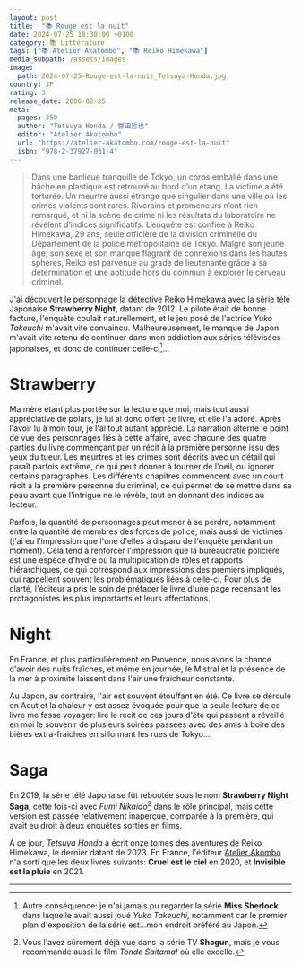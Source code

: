 ```yaml
---
layout: post
title:  "📚 Rouge est la nuit"
date: 2024-07-25 18:30:00 +0100
category: 📚 Littérature
tags: ["📚 Atelier Akatombo", "📚 Reiko Himekawa"]
media_subpath: /assets/images
image:
  path: 2024-07-25-Rouge-est-la-nuit_Tetsuya-Honda.jpg
country: JP
rating: 3
release_date: 2006-02-25
meta:
  pages: 350
  author: "Tetsuya Honda / 誉田哲也"
  editor: "Atelier Akatombo"
  url: "https://atelier-akatombo.com/rouge-est-la-nuit"
  isbn: "978-2-37927-031-4"
---
```


>Dans une banlieue tranquille de Tokyo, un corps emballé dans une bâche en plastique est retrouvé au bord d’un étang. La victime a été torturée. Un meurtre aussi étrange que singulier dans une ville où les crimes violents sont rares. Riverains et promeneurs n’ont rien remarqué, et ni la scène de crime ni les résultats du laboratoire ne révèlent d’indices significatifs. L’enquête est confiée à Reiko Himekawa, 29 ans, seule officière de la division criminelle du Département de la police métropolitaine de Tokyo. Malgré son jeune âge, son sexe et son manque flagrant de connexions dans les hautes sphères, Reiko est parvenue au grade de lieutenante grâce à sa détermination et une aptitude hors du commun à explorer le cerveau criminel.

J'ai découvert le personnage la détective Reiko Himekawa avec la série télé Japonaise **Strawberry Night**, datant de 2012. Le pilote était de bonne facture, l'enquête coulait naturellement, et le jeu posé de l'actrice *Yuko Takeuchi* m'avait vite convaincu. Malheureusement, le manque de Japon m'avait vite retenu de continuer dans mon addiction aux séries télévisées japonaises, et donc de continuer celle-ci[^1]...

# Strawberry

Ma mère étant plus portée sur la lecture que moi, mais tout aussi appréciative de polars, je lui ai donc offert ce livre, et elle l'a adoré. Après l'avoir lu à mon tour, je l'ai tout autant apprécié. La narration alterne le point de vue des personnages liés à cette affaire, avec chacune des quatre parties du livre commençant par un récit à la première personne issu des yeux du tueur. Les meurtres et les crimes sont décrits avec un détail qui paraît parfois extrême, ce qui peut donner à tourner de l'oeil, ou ignorer certains paragraphes. Les différents chapitres commencent avec un court récit à la première personne du criminel, ce qui permet de se mettre dans sa peau avant que l'intrigue ne le révèle, tout en donnant des indices au lecteur.

Parfois, la quantité de personnages peut mener à se perdre, notamment entre la quantité de membres des forces de police, mais aussi de victimes (j'ai eu l'impression que l'une d'elles a disparu de l'enquête pendant un moment). Cela tend à renforcer l'impression que la bureaucratie policière est une espèce d'hydre où la multiplication de rôles et rapports hiérarchiques, ce qui correspond aux impressions des premiers impliqués, qui rappellent souvent les problématiques liées à celle-ci. Pour plus de clarté, l'éditeur a pris le soin de préfacer le livre d'une page recensant les protagonistes les plus importants et leurs affectations.

# Night

En France, et plus particulièrement en Provence, nous avons la chance d'avoir des nuits fraîches, et même en journée, le Mistral et la présence de la mer à proximité laissent dans l'air une fraicheur constante.

Au Japon, au contraire, l'air est souvent étouffant en été. Ce livre se déroule en Aout et la chaleur y est assez évoquée pour que la seule lecture de ce livre me fasse voyager: lire le récit de ces jours d'été qui passent a réveillé en moi le souvenir de plusieurs soirées passées avec des amis à boire des bières extra-fraiches en sillonnant les rues de Tokyo...

# Saga

En 2019, la série télé Japonaise fût rebootée sous le nom **Strawberry Night Saga**, cette fois-ci avec *Fumi Nikaido*[^2] dans le rôle principal, mais cette version est passée relativement inaperçue, comparée à la première, qui avait eu droit à deux enquêtes sorties en films.

A ce jour, *Tetsuya Honda* a écrit onze tomes des aventures de Reiko Himekawa, le dernier datant de 2023. En France, l'éditeur [Atelier Akombo](https://atelier-akatombo.com/) n'a sorti que les deux livres suivants: **Cruel est le ciel** en 2020, et **Invisible est la pluie** en 2021.

* * *
[^1]: Autre conséquence: je n'ai jamais pu regarder la série **Miss Sherlock** dans laquelle avait aussi joué *Yuko Takeuchi*, notamment car le premier plan d'exposition de la série est...mon endroit préféré au Japon.
[^2]: Vous l'avez sûrement déjà vue dans la série TV **Shogun**, mais je vous recommande aussi le film *Tonde Saitama!* où elle excelle.
